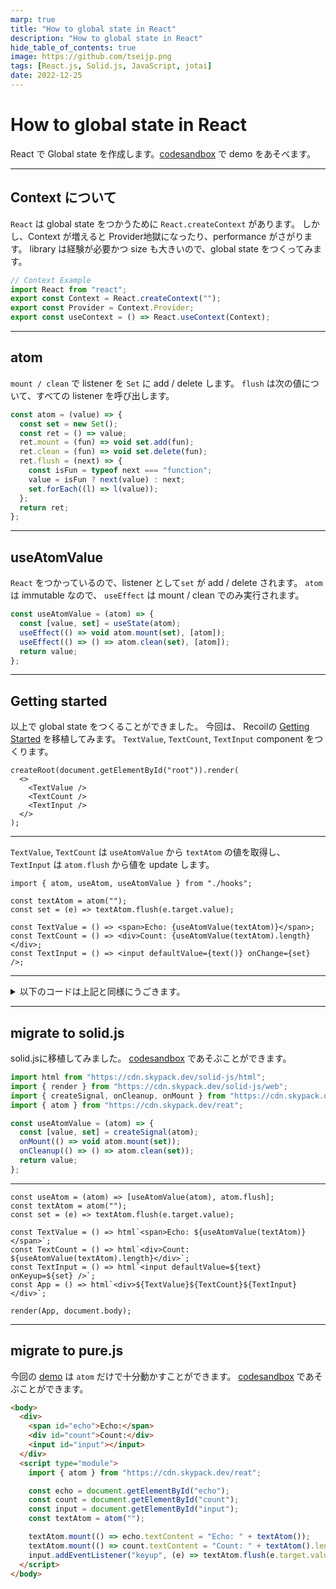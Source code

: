 ```yaml
---
marp: true
title: "How to global state in React"
description: "How to global state in React"
hide_table_of_contents: true
image: https://github.com/tseijp.png
tags: [React.js, Solid.js, JavaScript, jotai]
date: 2022-12-25
---
```


# How to global state in React

React で Global state を作成します。[codesandbox][test] で demo をあそべます。

[test]: https://codesandbox.io/s/atom-test-wd3ytm
[test2]: https://codesandbox.io/s/atom-test2-xlbikc
[test3]: https://codesandbox.io/s/atom-test3-3uqqe1

<!--truncate-->

---

<!-- ## Why global state in React -->

## Context について

<!--
React supports `React.createContext` to use global state.
But, more contexts make the Provider hell and reduce the performance.
library requires exp and large bundle size, so I tried to create a global state.
-->

`React` は global state をつかうために `React.createContext` があります。
しかし、Context が増えると Provider地獄になったり、performance がさがります。
library は経験が必要かつ size も大きいので、global state をつくってみます。

```ts
// Context Example
import React from "react";
export const Context = React.createContext("");
export const Provider = Context.Provider;
export const useContext = () => React.useContext(Context);
```

---

## atom

`mount / clean` で listener を `Set` に add / delete します。
`flush` は次の値について、すべての listener を呼び出します。

```ts
const atom = (value) => {
  const set = new Set();
  const ret = () => value;
  ret.mount = (fun) => void set.add(fun);
  ret.clean = (fun) => void set.delete(fun);
  ret.flush = (next) => {
    const isFun = typeof next === "function";
    value = isFun ? next(value) : next;
    set.forEach((l) => l(value));
  };
  return ret;
};
```

---

## useAtomValue

`React` をつかっているので、listener として`set` が add / delete されます。
`atom` は immutable なので、 `useEffect` は mount / clean でのみ実行されます。

```ts
const useAtomValue = (atom) => {
  const [value, set] = useState(atom);
  useEffect(() => void atom.mount(set), [atom]);
  useEffect(() => () => atom.clean(set), [atom]);
  return value;
};
```

---

## Getting started

以上で global state をつくることができました。
今回は、 Recoilの [Getting Started][recoil] を移植してみます。
`TextValue`, `TextCount`, `TextInput` component をつくります。

[recoil]: https://recoiljs.org/docs/introduction/getting-started/

```tsx
createRoot(document.getElementById("root")).render(
  <>
    <TextValue />
    <TextCount />
    <TextInput />
  </>
);
```

---

`TextValue`, `TextCount` は `useAtomValue` から `textAtom` の値を取得し、
`TextInput` は `atom.flush` から値を update します。

```tsx
import { atom, useAtom, useAtomValue } from "./hooks";

const textAtom = atom("");
const set = (e) => textAtom.flush(e.target.value);

const TextValue = () => <span>Echo: {useAtomValue(textAtom)}</span>;
const TextCount = () => <div>Count: {useAtomValue(textAtom).length}</div>;
const TextInput = () => <input defaultValue={text()} onChange={set} />;
```

---

<details>
<summary>
以下のコードは上記と同様にうごきます。
</summary>

`useAtom` は `useState` とおなじように使えるようにします。
`TextInput` は `useAtom` をつかって、`textAtom` の値を更新します。

```tsx
const useSetAtom = (atom) => atom.flush;

const useAtom = (atom) => [useAtomValue(atom), atom.flush];

const TextInput = () => {
  const [text, set] = useAtom(textAtom);
  const handleChange = (e) => set(e.target.value);
  return <input defaultValue={text} onChange={handleChange} />;
}
```

</details>

---

## migrate to solid.js

solid.jsに移植してみました。 [codesandbox][test2] であそぶことができます。

```js
import html from "https://cdn.skypack.dev/solid-js/html";
import { render } from "https://cdn.skypack.dev/solid-js/web";
import { createSignal, onCleanup, onMount } from "https://cdn.skypack.dev/solid-js";
import { atom } from "https://cdn.skypack.dev/reat";

const useAtomValue = (atom) => {
  const [value, set] = createSignal(atom);
  onMount(() => void atom.mount(set));
  onCleanup(() => () => atom.clean(set));
  return value;
};
```

---

```tsx
const useAtom = (atom) => [useAtomValue(atom), atom.flush];
const textAtom = atom("");
const set = (e) => textAtom.flush(e.target.value);

const TextValue = () => html`<span>Echo: ${useAtomValue(textAtom)}</span>`;
const TextCount = () => html`<div>Count: ${useAtomValue(textAtom).length}</div>`;
const TextInput = () => html`<input defaultValue=${text} onKeyup=${set} />`;
const App = () => html`<div>${TextValue}${TextCount}${TextInput}</div>`;

render(App, document.body);
```

---

## migrate to pure.js

今回の [demo][test] は `atom` だけで十分動かすことができます。
[codesandbox][test3] であそぶことができます。

```html
<body>
  <div>
    <span id="echo">Echo:</span>
    <div id="count">Count:</div>
    <input id="input"></input>
  </div>
  <script type="module">
    import { atom } from "https://cdn.skypack.dev/reat";

    const echo = document.getElementById("echo");
    const count = document.getElementById("count");
    const input = document.getElementById("input");
    const textAtom = atom("");

    textAtom.mount(() => echo.textContent = "Echo: " + textAtom());
    textAtom.mount(() => count.textContent = "Count: " + textAtom().length);
    input.addEventListener("keyup", (e) => textAtom.flush(e.target.value));
  </script>
</body>
```
